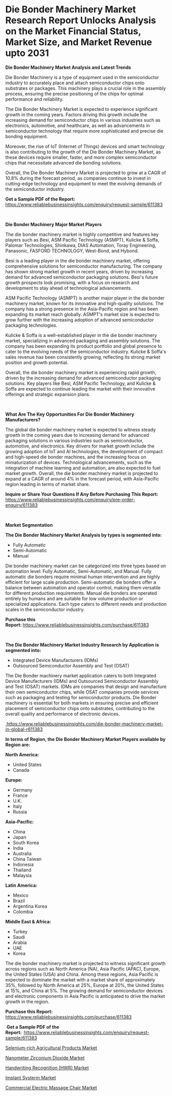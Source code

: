 <p><h1>Die Bonder Machinery Market Research Report Unlocks Analysis on the Market Financial Status, Market Size, and Market Revenue upto 2031</h1></p><p><strong>Die Bonder Machinery Market Analysis and Latest Trends</strong></p>
<p><p>Die Bonder Machinery is a type of equipment used in the semiconductor industry to accurately place and attach semiconductor chips onto substrates or packages. This machinery plays a crucial role in the assembly process, ensuring the precise positioning of the chips for optimal performance and reliability.</p><p>The Die Bonder Machinery Market is expected to experience significant growth in the coming years. Factors driving this growth include the increasing demand for semiconductor chips in various industries such as electronics, automotive, and healthcare, as well as advancements in semiconductor technology that require more sophisticated and precise die bonding equipment.</p><p>Moreover, the rise of IoT (Internet of Things) devices and smart technology is also contributing to the growth of the Die Bonder Machinery Market, as these devices require smaller, faster, and more complex semiconductor chips that necessitate advanced die bonding solutions.</p><p>Overall, the Die Bonder Machinery Market is projected to grow at a CAGR of 10.8% during the forecast period, as companies continue to invest in cutting-edge technology and equipment to meet the evolving demands of the semiconductor industry.</p></p>
<p><strong>Get a Sample PDF of the Report:&nbsp;</strong> <a href="https://www.reliablebusinessinsights.com/enquiry/request-sample/611383">https://www.reliablebusinessinsights.com/enquiry/request-sample/611383</a></p>
<p>&nbsp;</p>
<p><strong>Die Bonder Machinery Major Market Players</strong></p>
<p><p>The die bonder machinery market is highly competitive and features key players such as Besi, ASM Pacific Technology (ASMPT), Kulicke & Soffa, Palomar Technologies, Shinkawa, DIAS Automation, Toray Engineering, Panasonic, FASFORD TECHNOLOGY, West-Bond, and Hybond.</p><p>Besi is a leading player in the die bonder machinery market, offering comprehensive solutions for semiconductor manufacturing. The company has shown strong market growth in recent years, driven by increasing demand for advanced semiconductor packaging solutions. Besi's future growth prospects look promising, with a focus on research and development to stay ahead of technological advancements.</p><p>ASM Pacific Technology (ASMPT) is another major player in the die bonder machinery market, known for its innovative and high-quality solutions. The company has a strong presence in the Asia-Pacific region and has been expanding its market reach globally. ASMPT's market size is expected to grow further with the increasing adoption of advanced semiconductor packaging technologies.</p><p>Kulicke & Soffa is a well-established player in the die bonder machinery market, specializing in advanced packaging and assembly solutions. The company has been expanding its product portfolio and global presence to cater to the evolving needs of the semiconductor industry. Kulicke & Soffa's sales revenue has been consistently growing, reflecting its strong market position and growth potential.</p><p>Overall, the die bonder machinery market is experiencing rapid growth, driven by the increasing demand for advanced semiconductor packaging solutions. Key players like Besi, ASM Pacific Technology, and Kulicke & Soffa are expected to continue leading the market with their innovative offerings and strategic expansion plans.</p></p>
<p>&nbsp;</p>
<p><strong>What Are The Key Opportunities For Die Bonder Machinery Manufacturers?</strong></p>
<p><p>The global die bonder machinery market is expected to witness steady growth in the coming years due to increasing demand for advanced packaging solutions in various industries such as semiconductor, automotive, and electronics. Key drivers for market growth include the growing adoption of IoT and AI technologies, the development of compact and high-speed die bonder machines, and the increasing focus on miniaturization of devices. Technological advancements, such as the integration of machine learning and automation, are also expected to fuel market growth. Overall, the die bonder machinery market is projected to expand at a CAGR of around 4% in the forecast period, with Asia-Pacific region leading in terms of market share.</p></p>
<p><strong>Inquire or Share Your Questions If Any Before Purchasing This Report:</strong> <a href="https://www.reliablebusinessinsights.com/enquiry/pre-order-enquiry/611383">https://www.reliablebusinessinsights.com/enquiry/pre-order-enquiry/611383</a></p>
<p>&nbsp;</p>
<p><strong>Market Segmentation</strong></p>
<p><strong>The Die Bonder Machinery Market Analysis by types is segmented into:</strong></p>
<p><ul><li>Fully Automatic</li><li>Semi-Automatic</li><li>Manual</li></ul></p>
<p><p>Die bonder machinery market can be categorized into three types based on automation level: Fully Automatic, Semi-Automatic, and Manual. Fully automatic die bonders require minimal human intervention and are highly efficient for large scale production. Semi-automatic die bonders offer a balance between automation and operator control, making them versatile for different production requirements. Manual die bonders are operated entirely by humans and are suitable for low volume production or specialized applications. Each type caters to different needs and production scales in the semiconductor industry.</p></p>
<p><strong>Purchase this Report:&nbsp;</strong><a href="https://www.reliablebusinessinsights.com/purchase/611383">https://www.reliablebusinessinsights.com/purchase/611383</a></p>
<p>&nbsp;</p>
<p><strong>The Die Bonder Machinery Market Industry Research by Application is segmented into:</strong></p>
<p><ul><li>Integrated Device Manufacturers (IDMs)</li><li>Outsourced Semiconductor Assembly and Test (OSAT)</li></ul></p>
<p><p>The Die Bonder machinery market application caters to both Integrated Device Manufacturers (IDMs) and Outsourced Semiconductor Assembly and Test (OSAT) markets. IDMs are companies that design and manufacture their own semiconductor chips, while OSAT companies provide services such as packaging and testing for semiconductor products. Die Bonder machinery is essential for both markets in ensuring precise and efficient placement of semiconductor chips onto substrates, contributing to the overall quality and performance of electronic devices.</p></p>
<p><a href="https://www.reliablebusinessinsights.com/die-bonder-machinery-market-in-global-r611383">&nbsp;https://www.reliablebusinessinsights.com/die-bonder-machinery-market-in-global-r611383</a></p>
<p><strong>In terms of Region, the Die Bonder Machinery Market Players available by Region are:</strong></p>
<p>
    <p> <strong> North America: </strong>
        <ul>
            <li>United States</li>
            <li>Canada</li>
        </ul>
        </p> 
    <p> <strong> Europe: </strong>
        <ul>
            <li>Germany</li>
            <li>France</li>
            <li>U.K.</li>
            <li>Italy</li>
            <li>Russia</li>
        </ul>
        </p> 
    <p> <strong> Asia-Pacific: </strong>
        <ul>
            <li>China</li>
            <li>Japan</li>
            <li>South Korea</li>
            <li>India</li>
            <li>Australia</li>
            <li>China Taiwan</li>
            <li>Indonesia</li>
            <li>Thailand</li>
            <li>Malaysia</li>
        </ul>
        </p> 
    <p> <strong> Latin America: </strong>
        <ul>
            <li>Mexico</li>
            <li>Brazil</li>
            <li>Argentina Korea</li>
            <li>Colombia</li>
        </ul>
        </p> 
    <p> <strong> Middle East & Africa: </strong>
        <ul>
            <li>Turkey</li>
            <li>Saudi</li>
            <li>Arabia</li>
            <li>UAE</li>
            <li>Korea</li>
        </ul>
    </p>
    </p>
<p><p>The die bonder machinery market is projected to witness significant growth across regions such as North America (NA), Asia Pacific (APAC), Europe, the United States (USA) and China. Among these regions, Asia Pacific is expected to dominate the market with a market share of approximately 35%, followed by North America at 25%, Europe at 20%, the United States at 15%, and China at 5%. The growing demand for semiconductor devices and electronic components in Asia Pacific is anticipated to drive the market growth in the region.</p></p>
<p><strong>Purchase this Report: </strong><a href="https://www.reliablebusinessinsights.com/purchase/611383">https://www.reliablebusinessinsights.com/purchase/611383</a></p>
<p>&nbsp;<strong>Get a Sample PDF of the Report:&nbsp;&nbsp;</strong><a href="https://www.reliablebusinessinsights.com/enquiry/request-sample/611383">https://www.reliablebusinessinsights.com/enquiry/request-sample/611383</a></p>
<p><strong></strong></p>
<p><p><a href="https://medium.com/@kelleebernier1851/selenium-rich-agricultural-products-industry-analysis-report-its-market-size-share-trends-by-b99039e42256">Selenium-rich Agricultural Products Market</a></p><p><a href="https://github.com/yazulaeha/Market-Research-Report-List-1/blob/main/nanometer-zirconium-dioxide-market.md">Nanometer Zirconium Dioxide Market</a></p><p><a href="https://www.linkedin.com/pulse/exploring-handwriting-recognition-hwr-market-dynamics-global-trends-3cr0c?trackingId=7B%2BdNxO2%2FmSM%2BRR8dgjrxQ%3D%3D">Handwriting Recognition (HWR) Market</a></p><p><a href="https://github.com/fkhcgcyl33/Market-Research-Report-List-1/blob/main/implant-systerm-market.md">Implant Systerm Market</a></p><p><a href="https://www.linkedin.com/pulse/commercial-electric-massage-chair-market-size-growth-trends-kyczc?trackingId=E2O5WHhk4TmRk3v7st4arA%3D%3D">Commercial Electric Massage Chair Market</a></p></p>
